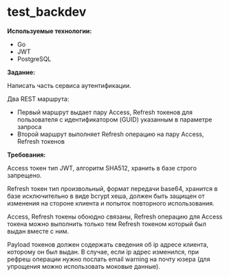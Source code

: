 # test_backdev

**Используемые технологии:**

- Go
- JWT
- PostgreSQL

**Задание:**

Написать часть сервиса аутентификации.

Два REST маршрута:

- Первый маршрут выдает пару Access, Refresh токенов для пользователя с идентификатором (GUID) указанным в параметре запроса
- Второй маршрут выполняет Refresh операцию на пару Access, Refresh токенов

**Требования:**

Access токен тип JWT, алгоритм SHA512, хранить в базе строго запрещено.

Refresh токен тип произвольный, формат передачи base64, хранится в базе исключительно в виде bcrypt хеша, должен быть защищен от изменения на стороне клиента и попыток повторного использования.

Access, Refresh токены обоюдно связаны, Refresh операцию для Access токена можно выполнить только тем Refresh токеном который был выдан вместе с ним.

Payload токенов должен содержать сведения об ip адресе клиента, которому он был выдан. В случае, если ip адрес изменился, при рефреш операции нужно послать email warning на почту юзера (для упрощения можно использовать моковые данные).
